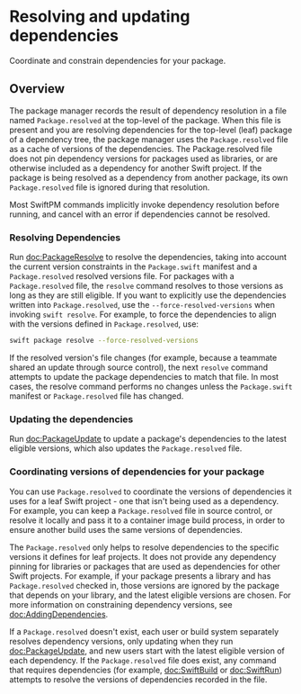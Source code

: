 # Resolving and updating dependencies

Coordinate and constrain dependencies for your package.

## Overview

The package manager records the result of dependency resolution in a file named `Package.resolved` at the top-level of the package.
When this file is present and you are resolving dependencies for the top-level (leaf) package of a dependency tree, the package manager uses the `Package.resolved` file as a cache of versions of the dependencies.
The Package.resolved file does not pin dependency versions for packages used as libraries, or are otherwise included as a dependency for another Swift project.
If the package is being resolved as a dependency from another package, its own `Package.resolved` file is ignored during that resolution.

Most SwiftPM commands implicitly invoke dependency resolution before running, and cancel with an error if dependencies cannot be resolved.

### Resolving Dependencies

Run <doc:PackageResolve> to resolve the dependencies, taking into account the current version constraints in the `Package.swift` manifest and a `Package.resolved` resolved versions file.
For packages with a `Package.resolved` file, the `resolve` command resolves to those versions as long as they are still eligible.
If you want to explicitly use the dependencies written into `Package.resolved`, use the `--force-resolved-versions` when invoking `swift resolve`.
For example, to force the dependencies to align with the versions defined in `Package.resolved`, use:

```bash
swift package resolve --force-resolved-versions
```

If the resolved version's file changes (for example, because a teammate shared an update through source control), the next `resolve` command attempts to update the package dependencies to match that file.
In most cases, the resolve command performs no changes unless the `Package.swift` manifest or `Package.resolved` file has changed.

### Updating the dependencies

Run <doc:PackageUpdate> to update a package's dependencies to the latest eligible versions, which also updates the `Package.resolved` file.

### Coordinating versions of dependencies for your package

You can use `Package.resolved` to coordinate the versions of dependencies it uses for a leaf Swift project - one that isn't being used as a dependency.
For example, you can keep a `Package.resolved` file in source control, or resolve it locally and pass it to a container image build process, in order to ensure another build uses the same versions of dependencies.

The `Package.resolved` only helps to resolve dependencies to the specific versions it defines for leaf projects.
It does not provide any dependency pinning for libraries or packages that are used as dependencies for other Swift projects.
For example, if your package presents a library and has `Package.resolved` checked in, those versions are ignored by the package that depends on your library, and the latest eligible versions are chosen.
For more information on constraining dependency versions, see <doc:AddingDependencies>.

If a `Package.resolved` doesn't exist, each user or build system separately resolves dependency versions, only updating when they run <doc:PackageUpdate>, and new users start with the latest eligible version of each dependency.
If the `Package.resolved` file does exist, any command that requires dependencies (for example, <doc:SwiftBuild> or <doc:SwiftRun>) attempts to resolve the versions of dependencies recorded in the file.
